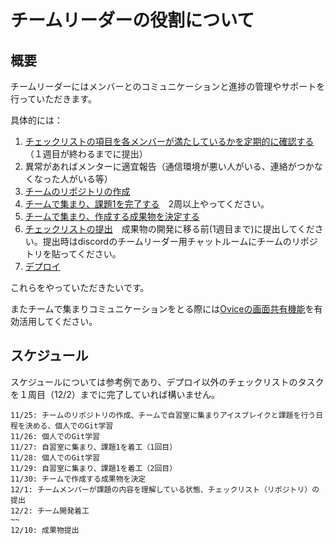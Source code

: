 # チームリーダーの役割について

## 概要
チームリーダーにはメンバーとのコミュニケーションと進捗の管理やサポートを行っていただきます。

具体的には：
1. [チェックリストの項目を各メンバーが満たしているかを定期的に確認する](https://github.com/recursion-git-work-shop/about-beginner-teamdev/blob/main/checklist.md)（１週目が終わるまでに提出）
2. 異常があればメンターに適宜報告（通信環境が悪い人がいる、連絡がつかなくなった人がいる等）
3. [チームのリポジトリの作成](https://github.com/recursion-git-work-shop/teamleaders/blob/develop/create-repository.md)
4. [チームで集まり、課題1を完了する](https://github.com/recursion-git-work-shop/task1/blob/develop/README.md)　2周以上やってください。
5. [チームで集まり、作成する成果物を決定する](https://github.com/recursion-git-work-shop/about-beginner-teamdev/blob/main/portfolios.md)
6. [チェックリストの提出](https://github.com/recursion-git-work-shop/about-beginner-teamdev/blob/main/checklist.md)　成果物の開発に移る前(1週目まで)に提出してください。提出時はdiscordのチームリーダー用チャットルームにチームのリポジトリを貼ってください。
7. [デプロイ](https://github.com/recursion-git-work-shop/about-beginner-teamdev/blob/main/deploy.md)

これらをやっていただきたいです。

またチームで集まりコミュニケーションをとる際には[Oviceの画面共有機能](https://github.com/recursion-git-work-shop/about-beginner-teamdev/blob/main/util.md)を有効活用してください。

## スケジュール
スケジュールについては参考例であり、デプロイ以外のチェックリストのタスクを１周目（12/2）までに完了していれば構いません。

```
11/25: チームのリポジトリの作成、チームで自習室に集まりアイスブレイクと課題を行う日程を決める、個人でのGit学習
11/26: 個人でのGit学習
11/27: 自習室に集まり、課題1を着工（1回目）
11/28: 個人でのGit学習
11/29: 自習室に集まり、課題1を着工（2回目）
11/30: チームで作成する成果物を決定
12/1: チームメンバーが課題の内容を理解している状態、チェックリスト（リポジトリ）の提出
12/2: チーム開発着工
~~
12/10: 成果物提出
```
